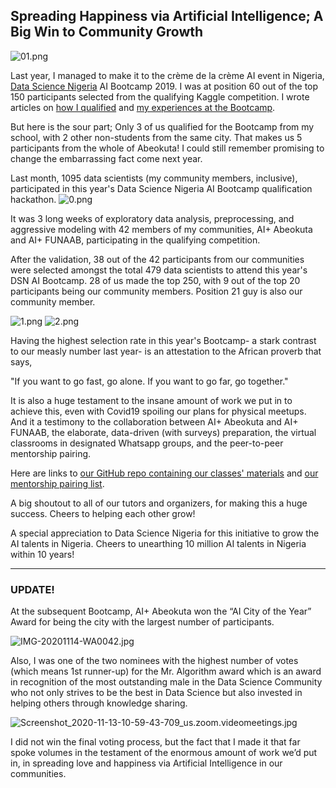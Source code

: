 ## Spreading Happiness via Artificial Intelligence; A Big Win to Community Growth


![01.png](https://cdn.hashnode.com/res/hashnode/image/upload/v1602773466342/It3KRGGa_.png)

Last year, I managed to make it to the crème de la crème AI event in Nigeria,  [Data Science Nigeria](https://twitter.com/DataScienceNIG)  AI Bootcamp 2019. I was at position 60 out of the top 150 participants selected from the qualifying Kaggle competition. I wrote articles on  [how I qualified](https://steventure.hashnode.dev/how-i-qualified-for-datasciencenigeria-2019-artificial-intelligence-bootcamp) and  [my experiences at the Bootcamp](https://steventure.hashnode.dev/datasciencenigeria-artificial-intelligence-bootcamp-2019-reviews-and-reflections).

But here is the sour part; Only 3 of us qualified for the Bootcamp from my school, with 2 other non-students from the same city. That makes us 5 participants from the whole of Abeokuta! I could still remember promising to change the embarrassing fact come next year.

Last month, 1095 data scientists (my community members, inclusive), participated in this year's Data Science Nigeria AI Bootcamp qualification hackathon.
![0.png](https://cdn.hashnode.com/res/hashnode/image/upload/v1602773148359/wUm39gw5p.png)

It was 3 long weeks of exploratory data analysis, preprocessing, and aggressive modeling with 42 members of my communities, AI+ Abeokuta and AI+ FUNAAB, participating in the qualifying competition.

After the validation, 38 out of the 42 participants from our communities were selected amongst the total 479 data scientists to attend this year's DSN AI Bootcamp. 28 of us made the top 250, with 9 out of the top 20 participants being our community members. Position 21 guy is also our community member.

![1.png](https://cdn.hashnode.com/res/hashnode/image/upload/v1602773122292/8kzzZOPcj.png)
![2.png](https://cdn.hashnode.com/res/hashnode/image/upload/v1602773132410/GmoATcE4g.png)

Having the highest selection rate in this year's Bootcamp- a stark contrast to our measly number last year- is an attestation to the African proverb that says, 


> 
"If you want to go fast, go alone. If you want to go far, go together."

It is also a huge testament to the insane amount of work we put in to achieve this, even with Covid19 spoiling our plans for physical meetups. And it a testimony to the collaboration between AI+ Abeokuta and AI+ FUNAAB, the elaborate, data-driven (with surveys) preparation, the virtual classrooms in designated Whatsapp groups, and the peer-to-peer mentorship pairing.

Here are links to  [our GitHub repo containing our classes' materials](https://github.com/DSN-AIplus-Abeokuta/Pre-Bootcamp_Tutorials) and  [our mentorship pairing list](https://docs.google.com/spreadsheets/d/1g2kjjw2ritrlpM0X9jB502YjFnPPpCHwWK0hHz7lKC0/edit?usp=sharing).

A big shoutout to all of our tutors and organizers, for making this a huge success. Cheers to helping each other grow!

A special appreciation to Data Science Nigeria for this initiative to grow the AI talents in Nigeria. Cheers to unearthing 10 million AI talents in Nigeria within 10 years!

***************************************************************

### UPDATE!

At the subsequent Bootcamp, AI+ Abeokuta won the “AI City of the Year” Award for being the city with the largest number of participants.


![IMG-20201114-WA0042.jpg](https://cdn.hashnode.com/res/hashnode/image/upload/v1621601777077/xAeNzQrOk.jpeg)

Also, I was one of the two nominees with the highest number of votes (which means 1st runner-up) for the Mr. Algorithm award which is an award in recognition of the most outstanding male in the Data Science Community who not only strives to be the best in Data Science but also invested in helping others through knowledge sharing.

![Screenshot_2020-11-13-10-59-43-709_us.zoom.videomeetings.jpg](https://cdn.hashnode.com/res/hashnode/image/upload/v1609231443082/1vz450iFk.jpeg)

I did not win the final voting process, but the fact that I made it that far spoke volumes in the testament of the enormous amount of work we’d put in, in spreading love and happiness via Artificial Intelligence in our communities.